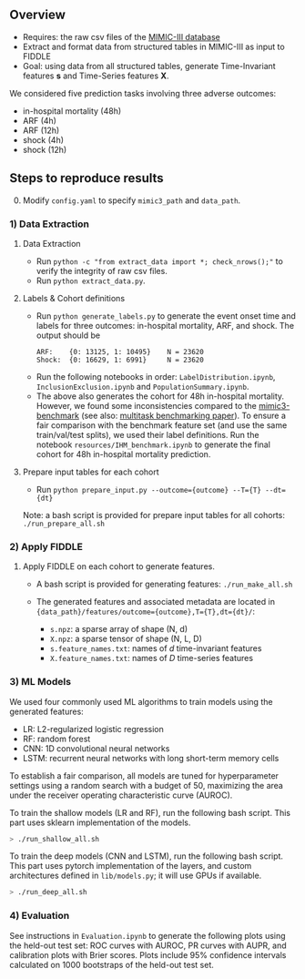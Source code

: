 ## Overview
- Requires: the raw csv files of the [MIMIC-III database](https://mimic.physionet.org/about/mimic/)
- Extract and format data from structured tables in MIMIC-III as input to FIDDLE
- Goal: using data from all structured tables, generate Time-Invariant features **s** and Time-Series features **X**. 


We considered five prediction tasks involving three adverse outcomes: 

- in-hospital mortality (48h)
- ARF (4h)
- ARF (12h)
- shock (4h)
- shock (12h)


## Steps to reproduce results

0. Modify `config.yaml` to specify `mimic3_path` and `data_path`.

### 1) Data Extraction

1. Data Extraction
    - Run `python -c "from extract_data import *; check_nrows();"` to verify the integrity of raw csv files.
    - Run `python extract_data.py`.

2. Labels & Cohort definitions
    - Run `python generate_labels.py` to generate the event onset time and labels for three outcomes: in-hospital mortality, ARF, and shock. The output should be
        ```
        ARF:    {0: 13125, 1: 10495}    N = 23620
        Shock:  {0: 16629, 1: 6991}     N = 23620
        ```
    - Run the following notebooks in order: `LabelDistribution.ipynb`, `InclusionExclusion.ipynb` and `PopulationSummary.ipynb`.
    - The above also generates the cohort for 48h in-hospital mortality. However, we found some inconsistencies compared to the [mimic3-benchmark](https://github.com/YerevaNN/mimic3-benchmarks) (see also: [multitask benchmarking paper](https://doi.org/10.1038/s41597-019-0103-9)). To ensure a fair comparison with the benchmark feature set (and use the same train/val/test splits), we used their label definitions. Run the notebook `resources/IHM_benchmark.ipynb` to generate the final cohort for 48h in-hospital mortality prediction. 

3. Prepare input tables for each cohort

    - Run `python prepare_input.py --outcome={outcome} --T={T} --dt={dt}`
    
    Note: a bash script is provided for prepare input tables for all cohorts: `./run_prepare_all.sh`

### 2) Apply FIDDLE

1. Apply FIDDLE on each cohort to generate features. 

    - A bash script is provided for generating features: `./run_make_all.sh`

    - The generated features and associated metadata are located in `{data_path}/features/outcome={outcome},T={T},dt={dt}/`:

        - `s.npz`: a sparse array of shape (N, d)
        - `X.npz`: a sparse tensor of shape (N, L, D)
        - `s.feature_names.txt`: names of _d_ time-invariant features
        - `X.feature_names.txt`: names of _D_ time-series features

### 3) ML Models

We used four commonly used ML algorithms to train models using the generated features:

- LR: L2-regularized logistic regression
- RF: random forest
- CNN: 1D convolutional neural networks
- LSTM: recurrent neural networks with long short-term memory cells

To establish a fair comparison, all models are tuned for hyperparameter settings using a random search with a budget of 50, maximizing the area under the receiver operating characteristic curve (AUROC). 

To train the shallow models (LR and RF), run the following bash script. This part uses sklearn implementation of the models. 

```bash
> ./run_shallow_all.sh
```

To train the deep models (CNN and LSTM), run the following bash script. This part uses pytorch implementation of the layers, and custom architectures defined in `lib/models.py`; it will use GPUs if available. 

```bash
> ./run_deep_all.sh
```

### 4) Evaluation

See instructions in `Evaluation.ipynb` to generate the following plots using the held-out test set: ROC curves with AUROC, PR curves with AUPR, and calibration plots with Brier scores. Plots include 95% confidence intervals calculated on 1000 bootstraps of the held-out test set. 
